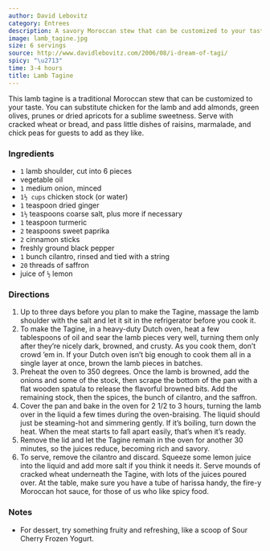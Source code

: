```yaml
---
author: David Lebovitz
category: Entrees
description: A savory Moroccan stew that can be customized to your taste.
image: lamb_tagine.jpg
size: 6 servings
source: http://www.davidlebovitz.com/2006/08/i-dream-of-tagi/
spicy: "\u2713"
time: 3-4 hours
title: Lamb Tagine
---
```


This lamb tagine is a traditional Moroccan stew that can be customized to your taste. You can substitute chicken for the lamb and add almonds, green olives, prunes or dried apricots for a sublime sweetness. Serve with cracked wheat or bread, and pass little dishes of raisins, marmalade, and chick peas for guests to add as they like.

### Ingredients

* `1` lamb shoulder, cut into 6 pieces
* vegetable oil
* `1` medium onion, minced
* `1½ cups` chicken stock (or water)
* `1` teaspoon dried ginger
* `1½` teaspoons coarse salt, plus more if necessary
* `1` teaspoon turmeric
* `2` teaspoons sweet paprika
* `2` cinnamon sticks
* freshly ground black pepper
* `1` bunch cilantro, rinsed and tied with a string
* `20` threads of saffron
* juice of `½` lemon

### Directions

1. Up to three days before you plan to make the Tagine, massage the lamb shoulder with the salt and let it sit in the refrigerator before you cook it.
2. To make the Tagine, in a heavy-duty Dutch oven, heat a few tablespoons of oil and sear the lamb pieces very well, turning them only after they’re nicely dark, browned, and crusty. As you cook them, don’t crowd ’em in. If your Dutch oven isn’t big enough to cook them all in a single layer at once, brown the lamb pieces in batches.
3. Preheat the oven to 350 degrees. Once the lamb is browned, add the onions and some of the stock, then scrape the bottom of the pan with a flat wooden spatula to release the flavorful browned bits. Add the remaining stock, then the spices, the bunch of cilantro, and the saffron.
4. Cover the pan and bake in the oven for 2 1/2 to 3 hours, turning the lamb over in the liquid a few times during the oven-braising. The liquid should just be steaming-hot and simmering gently. If it’s boiling, turn down the heat. When the meat starts to fall apart easily, that’s when it’s ready.
5. Remove the lid and let the Tagine remain in the oven for another 30 minutes, so the juices reduce, becoming rich and savory.
6. To serve, remove the cilantro and discard. Squeeze some lemon juice into the liquid and add more salt if you think it needs it. Serve mounds of cracked wheat underneath the Tagine, with lots of the juices poured over. At the table, make sure you have a tube of harissa handy, the fire-y Moroccan hot sauce, for those of us who like spicy food.

### Notes

- For dessert, try something fruity and refreshing, like a scoop of Sour Cherry Frozen Yogurt.
